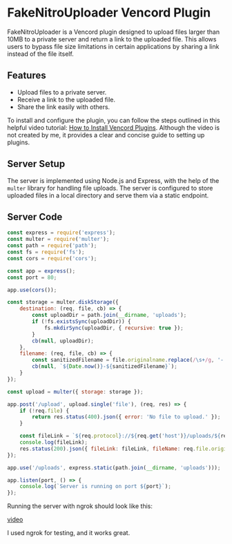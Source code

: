 # FakeNitroUploader Vencord Plugin

FakeNitroUploader is a Vencord plugin designed to upload files larger than 10MB to a private server and return a link to the uploaded file. This allows users to bypass file size limitations in certain applications by sharing a link instead of the file itself.

## Features

- Upload files to a private server.
- Receive a link to the uploaded file.
- Share the link easily with others.

To install and configure the plugin, you can follow the steps outlined in this helpful video tutorial: [How to Install Vencord Plugins](https://www.youtube.com/watch?v=3anTy0EdvsE). Although the video is not created by me, it provides a clear and concise guide to setting up plugins.

## Server Setup

The server is implemented using Node.js and Express, with the help of the `multer` library for handling file uploads. The server is configured to store uploaded files in a local directory and serve them via a static endpoint.

## Server Code
```javascript
const express = require('express');
const multer = require('multer');
const path = require('path');
const fs = require('fs');
const cors = require('cors');

const app = express();
const port = 80;

app.use(cors());

const storage = multer.diskStorage({
    destination: (req, file, cb) => {
        const uploadDir = path.join(__dirname, 'uploads');
        if (!fs.existsSync(uploadDir)) {
            fs.mkdirSync(uploadDir, { recursive: true });
        }
        cb(null, uploadDir);
    },
    filename: (req, file, cb) => {
        const sanitizedFilename = file.originalname.replace(/\s+/g, '-');
        cb(null, `${Date.now()}-${sanitizedFilename}`);
    }
});

const upload = multer({ storage: storage });

app.post('/upload', upload.single('file'), (req, res) => {
    if (!req.file) {
        return res.status(400).json({ error: 'No file to upload.' });
    }

    const fileLink = `${req.protocol}://${req.get('host')}/uploads/${req.file.filename}`;
    console.log(fileLink);
    res.status(200).json({ fileLink: fileLink, fileName: req.file.originalname, fileSize: req.file.size });
});

app.use('/uploads', express.static(path.join(__dirname, 'uploads')));

app.listen(port, () => {
    console.log(`Server is running on port ${port}`);
});
```

Running the server with ngrok should look like this:

[video](https://github.com/k0aziu/NitroFileUploader/raw/refs/heads/main/tutor.mp4)

I used ngrok for testing, and it works great.
